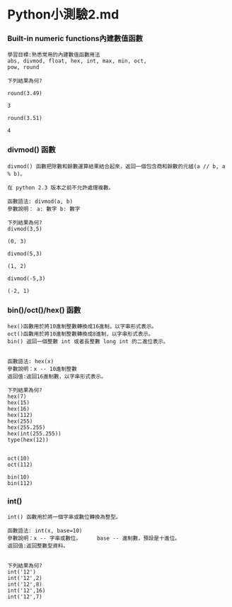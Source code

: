 # Python小測驗2.md

### Built-in numeric functions內建數值函數
```
學習目標:熟悉常用的內建數值函數用法
abs, divmod, float, hex, int, max, min, oct,
pow, round
```
```
下列結果為何?

round(3.49)
```
```
3
```
```
round(3.51)
```
```
4
```
### divmod() 函數
```
divmod() 函數把除數和餘數運算結果結合起來，返回一個包含商和餘數的元組(a // b, a % b)。

在 python 2.3 版本之前不允許處理複數。

函數語法: divmod(a, b)
參數說明： a: 數字 b: 數字
```
```
下列結果為何?
divmod(3,5)
```
```
(0, 3)
```
```
divmod(5,3)
```
```
(1, 2)
```
```
divmod(-5,3)
```
```
(-2, 1)
```
### bin()/oct()/hex() 函數
```
hex()函數用於將10進制整數轉換成16進制，以字串形式表示。
oct()函數用於將10進制整數轉換成8進制，以字串形式表示。
bin() 返回一個整數 int 或者長整數 long int 的二進位表示。


函數語法: hex(x)
參數說明：x -- 10進制整數
返回值:返回16進制數，以字串形式表示。

下列結果為何?
hex(7)
hex(15)
hex(16)
hex(112)
hex(255)
hex(255.255)
hex(int(255.255))
type(hex(12))


oct(10)
oct(112)

bin(10)
bin(112)
```

### int()
```
int() 函數用於將一個字串或數位轉換為整型。

函數語法: int(x, base=10)
參數說明：x -- 字串或數位。     base -- 進制數，預設是十進位。
返回值:返回整數型資料。
 

下列結果為何?
int('12')
int('12',2)
int('12',8)
int('12',16)
int('12',7)
```
